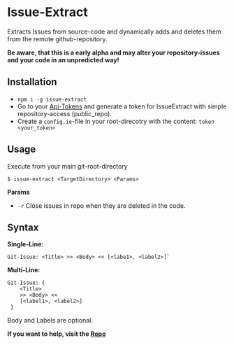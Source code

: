 # Issue-Extract

Extracts Issues from source-code and dynamically adds and deletes them from the remote github-repository.

**Be aware, that this is a early alpha and may alter your repository-issues and your code in an unpredicted way!**

## Installation
+ `npm i -g issue-extract`
+ Go to your [Api-Tokens](https://github.com/settings/tokens) and generate a token for IssueExtract with simple repository-access (public_repo).
+ Create a `config.ie`-file in your root-direcotry with the content: `token <your_token>`

## Usage
Execute from your main git-root-directory

```
$ issue-extract <TargetDirectory> <Params>
```

**Params**
+ `-r` Close issues in repo when they are deleted in the code.

## Syntax
**Single-Line:**
```
Git-Issue: <Title> >> <Body> << [<labe1>, <label2>]`
```

**Multi-Line:**
```
Git-Issue: { 
	<Title>
	>> <Body> << 
	[<label1>, <label2>]
 }
```

Body and Labels are optional.

**If you want to help, visit the [Repo](https://github.com/Agreon/IssueExtract)**
